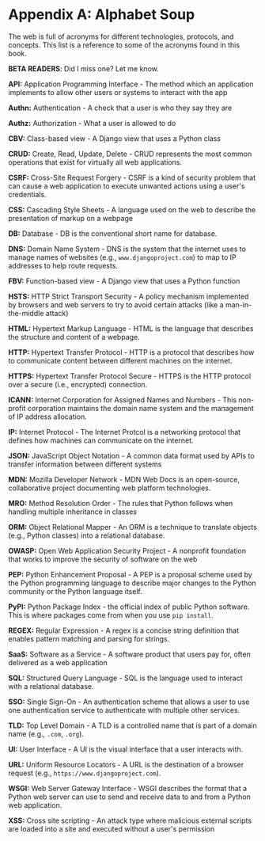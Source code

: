 # Appendix A: Alphabet Soup

The web is full of acronyms for different technologies, protocols, and concepts.
This list is a reference to some of the acronyms found in this book.

**BETA READERS**: Did I miss one? Let me know.

**API:**
Application Programming Interface -
The method which an application implements to allow other users or systems
to interact with the app

**Authn:**
Authentication -
A check that a user is who they say they are

**Authz:**
Authorization -
What a user is allowed to do

**CBV:**
Class-based view -
A Django view that uses a Python class

**CRUD:**
Create, Read, Update, Delete -
CRUD represents the most common operations
that exist for virtually all web applications.

**CSRF:**
Cross-Site Request Forgery -
CSRF is a kind of security problem
that can cause a web application to execute unwanted actions
using a user's credentials.

**CSS:**
Cascading Style Sheets -
A language used on the web to describe the presentation
of markup on a webpage

**DB:**
Database -
DB is the conventional short name for database.

**DNS:**
Domain Name System -
DNS is the system that the internet uses to manage names
of websites (e.g., `www.djangoproject.com`)
to map to IP addresses
to help route requests.

**FBV:**
Function-based view -
A Django view that uses a Python function

**HSTS:**
HTTP Strict Transport Security -
A policy mechanism implemented by browsers and web servers
to try to avoid certain attacks
(like a man-in-the-middle attack)

**HTML:**
Hypertext Markup Language -
HTML is the language that describes the structure
and content
of a webpage.

**HTTP:**
Hypertext Transfer Protocol -
HTTP is a protocol
that describes how to communicate content
between different machines
on the internet.

**HTTPS:**
Hypertext Transfer Protocol Secure -
HTTPS is the HTTP protocol
over a secure (i.e., encrypted) connection.

**ICANN:**
Internet Corporation for Assigned Names and Numbers -
This non-profit corporation maintains the domain name system
and the management of IP address allocation.

**IP:**
Internet Protocol -
The Internet Protcol is a networking protocol
that defines how machines can communicate
on the internet.

**JSON:**
JavaScript Object Notation -
A common data format used by APIs to transfer information
between different systems

**MDN:**
Mozilla Developer Network -
MDN Web Docs is an open-source,
collaborative project documenting web platform technologies.

**MRO:**
Method Resolution Order -
The rules that Python follows
when handling multiple inheritance
in classes

**ORM:**
Object Relational Mapper -
An ORM is a technique to translate objects (e.g., Python classes)
into a relational database.

**OWASP:**
Open Web Application Security Project -
A nonprofit foundation that works to improve the security of software
on the web

**PEP:**
Python Enhancement Proposal -
A PEP is a proposal scheme
used by the Python programming language
to describe major changes
to the Python community
or the Python language itself.

**PyPI:**
Python Package Index -
the official index of public Python software.
This is where packages come from when you use `pip install`.

**REGEX:**
Regular Expression -
A regex is a concise string definition
that enables pattern matching and parsing for strings.

**SaaS:**
Software as a Service -
A software product that users pay for,
often delivered as a web application

**SQL:**
Structured Query Language -
SQL is the language used to interact with a relational database.

**SSO:**
Single Sign-On -
An authentication scheme that allows a user to use one authentication service
to authenticate with multiple other services.

**TLD:**
Top Level Domain -
A TLD is a controlled name that is part of a domain name
(e.g., `.com`, `.org`).

**UI:**
User Interface -
A UI is the visual interface that a user interacts with.

**URL:**
Uniform Resource Locators -
A URL is the destination
of a browser request
(e.g., `https://www.djangoproject.com`).

**WSGI:**
Web Server Gateway Interface -
WSGI describes the format
that a Python web server can use
to send and receive data
to and from a Python web application.

**XSS:**
Cross site scripting -
An attack type where malicious external scripts are loaded into a site
and executed without a user's permission
